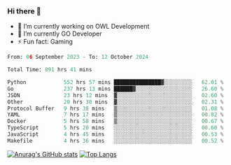 ### Hi there 👋 

- 🔭 I’m currently working on OWL Development
- 🌱 I’m currently GO Developer
-  ⚡ Fun fact: Gaming
  
  <!--
- 👯 I’m looking to collaborate on ...
- 🤔 I’m looking for help with ...
- 💬 Ask me about ...
- 📫 How to reach me: ...
- 😄 Pronouns: ...
-->

<!--START_SECTION:waka-->

```python
From: 06 September 2023 - To: 12 October 2024

Total Time: 891 hrs 41 mins

Python            552 hrs 57 mins ███████████████▓░░░░░░░░░   62.01 %
Go                237 hrs 13 mins ██████▓░░░░░░░░░░░░░░░░░░   26.60 %
JSON              23 hrs 12 mins  ▓░░░░░░░░░░░░░░░░░░░░░░░░   02.60 %
Other             20 hrs 38 mins  ▓░░░░░░░░░░░░░░░░░░░░░░░░   02.31 %
Protocol Buffer   9 hrs 38 mins   ▒░░░░░░░░░░░░░░░░░░░░░░░░   01.08 %
YAML              7 hrs 17 mins   ▒░░░░░░░░░░░░░░░░░░░░░░░░   00.82 %
Docker            5 hrs 58 mins   ▒░░░░░░░░░░░░░░░░░░░░░░░░   00.67 %
TypeScript        5 hrs 20 mins   ░░░░░░░░░░░░░░░░░░░░░░░░░   00.60 %
JavaScript        4 hrs 45 mins   ░░░░░░░░░░░░░░░░░░░░░░░░░   00.53 %
Makefile          4 hrs 36 mins   ░░░░░░░░░░░░░░░░░░░░░░░░░   00.52 %
```

<!--END_SECTION:waka-->

[![Anurag's GitHub stats](https://github-readme-stats.vercel.app/api?username=aebalz&show_icons=true&theme=codeSTACKr)](https://github.com/anuraghazra/github-readme-stats)
[![Top Langs](https://github-readme-stats.vercel.app/api/top-langs/?username=aebalz&layout=compact&card_width=350&theme=codeSTACKr)](https://github.com/anuraghazra/github-readme-stats)
<!-- [![Readme Card](https://github-readme-stats.vercel.app/api/pin/?username=aebalz&repo=go-gin-gone&show_owner=true)](https://github.com/anuraghazra/github-readme-stats)-->

